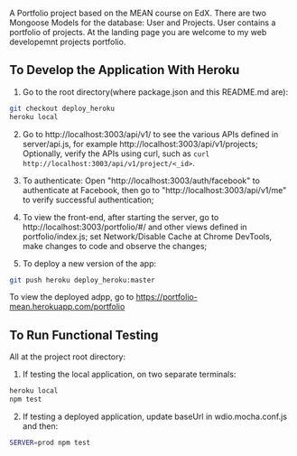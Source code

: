 A Portfolio project based on the MEAN course on EdX.
There are two Mongoose Models for the database: User and Projects. User contains a
portfolio of projects. At the landing page you are welcome to my web developemnt
projects portfolio.

## To Develop the Application With Heroku

1. Go to the root directory(where package.json and this README.md are):
```sh
git checkout deploy_heroku
heroku local
```
2. Go to http://localhost:3003/api/v1/<route> to see the various APIs defined in
server/api.js, for example http://localhost:3003/api/v1/projects; Optionally, verify the
APIs using curl, such as `curl http://localhost:3003/api/v1/project/<_id>`.

3. To authenticate: Open "http://localhost:3003/auth/facebook" to authenticate at
Facebook, then go to "http://localhost:3003/api/v1/me" to verify successful
authentication;

4. To view the front-end, after starting the server, go to
http://localhost:3003/portfolio/#/ and other views defined in portfolio/index.js; set Network/Disable Cache at Chrome DevTools, make changes to code and observe the changes;

5. To deploy a new version of the app:
```sh
git push heroku deploy_heroku:master
```
To view the deployed adpp, go to https://portfolio-mean.herokuapp.com/portfolio

## To Run Functional Testing

All at the project root directory:

1. If testing the local application, on two separate terminals:
```sh
heroku local
npm test
```
2. If testing a deployed application, update baseUrl in wdio.mocha.conf.js and then:
```sh
SERVER=prod npm test
```
